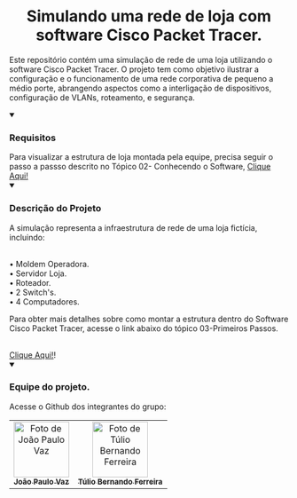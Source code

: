 <h1 align="center">Simulando uma rede de loja com software Cisco Packet Tracer.</h1>

Este repositório contém uma simulação de rede de uma loja utilizando o software Cisco Packet Tracer. O projeto tem como objetivo ilustrar a configuração e o funcionamento de uma rede corporativa de pequeno a médio porte, abrangendo aspectos como a interligação de dispositivos, configuração de VLANs, roteamento, e segurança.


<details open>
<summary><h3> Requisitos</h3></summary>
Para visualizar a estrutura de loja montada pela equipe, precisa seguir o passo a passso descrito no Tópico 02- Conhecendo o Software, <a href="https://github.com/pedroduraesdev/simulacaoRedeLoja/blob/main/documentos/02-Conhecendo%20o%20Software.md">Clique Aqui!</a>
</details>

<details open>

<summary><h3> Descrição do Projeto</h3></summary> 

A simulação representa a infraestrutura de rede de uma loja fictícia, incluindo:  

<br>
• Moldem Operadora.
<br>
• Servidor Loja.
<br>
• Roteador.
<br>
• 2 Switch's.
<br>
• 4 Computadores.
<br>  

Para obter mais detalhes sobre como montar a estrutura dentro do Software Cisco Packet Tracer, acesse o link abaixo do tópico 03-Primeiros Passos.   

<br>
<a href="https://github.com/pedroduraesdev/simulacaoRedeLoja/blob/main/documentos/03-Primeiros%20Passos.md">Clique Aqui!</a>!
</details>


<details open>
<summary><h3> Equipe do projeto.</h3></summary>
  

Acesse o Github dos integrantes do grupo:
  
  
<table>
  <tr>
    <td align="center">
      <a href="https://github.com/JoaoPVaz">
        <img src="https://avatars.githubusercontent.com/u/119745205?v=4" width="100px;" alt="Foto de João Paulo Vaz"/><br>
        <sub>
          <b>João Paulo Vaz</b>
        </sub>
      </a>
    </td>
    <td align="center">
      <a href="https://github.com/TulioB27">
        <img src="https://avatars.githubusercontent.com/u/119745205?v=4" width="100px;" alt="Foto de Túlio Bernando Ferreira"/><br>
        <sub>
          <b>Túlio Bernando Ferreira</b>
        </sub>
      </a>
    </td>
  </tr>
</table>
</details>


